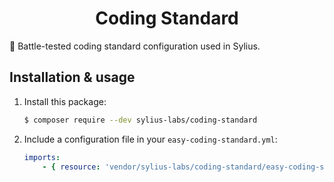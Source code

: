 <h1 align="center">
    Coding Standard
</h1>

:1st_place_medal: Battle-tested coding standard configuration used in Sylius.

Installation & usage
--------------------

1. Install this package:

    ```bash
    $ composer require --dev sylius-labs/coding-standard
    ```
    
2. Include a configuration file in your `easy-coding-standard.yml`:

    ```yml
    imports:
        - { resource: 'vendor/sylius-labs/coding-standard/easy-coding-standard.yml' }
    ```
